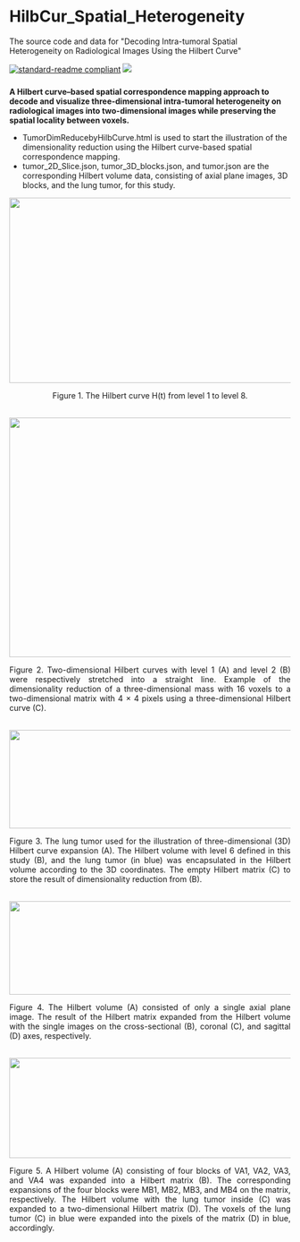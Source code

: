# HilbCur_Spatial_Heterogeneity
The source code and data for "Decoding Intra-tumoral Spatial Heterogeneity on Radiological Images Using the Hilbert Curve"

[![standard-readme compliant](https://img.shields.io/badge/Readme-standard-brightgreen.svg?style=flat-square)](https://github.com/JD910/ESLN/blob/main/README.md)
![](https://img.shields.io/badge/Nodejs-V14.16.0-brightgreen.svg?style=flat-square)

### 
**A Hilbert curve–based spatial correspondence mapping approach to decode and visualize three-dimensional intra-tumoral heterogeneity on radiological images into two-dimensional images while preserving the spatial locality between voxels.**<br />

* TumorDimReducebyHilbCurve.html is used to start the illustration of the dimensionality reduction using the Hilbert curve-based spatial correspondence mapping.<br />
* tumor_2D_Slice.json, tumor_3D_blocks.json, and tumor.json are the corresponding Hilbert volume data, consisting of axial plane images, 3D blocks, and the lung tumor, for this study.

<div align=center><img width="610" height="331" src="https://github.com/JD910/HilbCurv_Spatial_Heterogeneity/blob/main/Imgs/Figure 1.jpg"/></div>
<p align="center"> Figure 1. The Hilbert curve H(t) from level 1 to level 8.</p><br />

<div align=center><img width="610" height="428" src="https://github.com/JD910/HilbCurv_Spatial_Heterogeneity/blob/main/Imgs/Figure 3.jpg"/></div>
<p align="justify"> Figure 2. Two-dimensional Hilbert curves with level 1 (A) and level 2 (B) were respectively stretched into a straight line. Example of the dimensionality reduction of a three-dimensional mass with 16 voxels to a two-dimensional matrix with 4 × 4 pixels using a three-dimensional Hilbert curve (C).</p><br />

<div align=center><img width="610" height="176" src="https://github.com/JD910/HilbCurv_Spatial_Heterogeneity/blob/main/Imgs/Figure 5.jpg"/></div>
<p align="justify"> Figure 3. The lung tumor used for the illustration of three-dimensional (3D) Hilbert curve expansion (A). The Hilbert volume with level 6 defined in this study (B), and the lung tumor (in blue) was encapsulated in the Hilbert volume according to the 3D coordinates. The empty Hilbert matrix (C) to store the result of dimensionality reduction from (B).</p><br />

<div align=center><img width="610" height="167" src="https://github.com/JD910/HilbCurv_Spatial_Heterogeneity/blob/main/Imgs/Figure 6.jpg"/></div>
<p align="justify"> Figure 4. The Hilbert volume (A) consisted of only a single axial plane image. The result of the Hilbert matrix expanded from the Hilbert volume with the single images on the cross-sectional (B), coronal (C), and sagittal (D) axes, respectively.</p><br />

<div align=center><img width="610" height="179" src="https://github.com/JD910/HilbCurv_Spatial_Heterogeneity/blob/main/Imgs/Figure 7.jpg"/></div>
<p align="justify"> Figure 5. A Hilbert volume (A) consisting of four blocks of VA1, VA2, VA3, and VA4 was expanded into a Hilbert matrix (B). The corresponding expansions of the four blocks were MB1, MB2, MB3, and MB4 on the matrix, respectively. The Hilbert volume with the lung tumor inside (C) was expanded to a two-dimensional Hilbert matrix (D). The voxels of the lung tumor (C) in blue were expanded into the pixels of the matrix (D) in blue, accordingly.</p><br />
